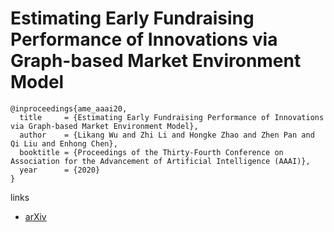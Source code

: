 # Estimating Early Fundraising Performance of Innovations via Graph-based Market Environment Model

```
@inproceedings{ame_aaai20,
  title     = {Estimating Early Fundraising Performance of Innovations via Graph-based Market Environment Model},
  author    = {Likang Wu and Zhi Li and Hongke Zhao and Zhen Pan and Qi Liu and Enhong Chen},
  booktitle = {Proceedings of the Thirty-Fourth Conference on Association for the Advancement of Artificial Intelligence (AAAI)},
  year      = {2020}
}
```

links
- [arXiv](https://arxiv.org/abs/1912.06767)
